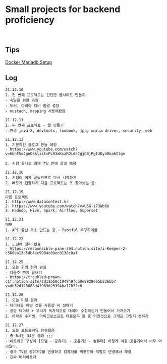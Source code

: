# Small projects for backend proficiency

<br/>

## Tips

[Docker Mariadb Setup](https://www.saichoiblog.com/mariadb_on_mac/)

## Log

    21.12.10
    1. 첫 번째 프로젝트는 간단한 웹사이트 만들기
    - 숙달을 위한 과정
    - 도커, 마리아 디비 환경 설정
    - mustach, mapping 사용해봤음

    21.12.11
    1. 두 번째 프로젝트 - 웹 만들기
    - 환경 java 8, devtools, lombook, jpa, maria driver, security, web

    21.12.13
    1. 기본적인 블로그 만들 예정
    - https://www.youtube.com/watch?v=6bhF5o4gAOs&list=PL93mKxaRDidECgjOBjPgI3Dyo8ka6Ilqm
    
    2. 시험 끝나고 최대 7일 안에 끝낼 예정

    21.12.16
    1. 시험이 이제 끝났으므로 다시 시작하기
    2. 빠르게 진행하기 다음 프로젝트는 또 찾아보는 중

    21.12.19
    다른 프로젝트
    1. http://www.datacontest.kr
    2. https://www.youtube.com/watch?v=U5G-i73Wb6U
    3. Hadoop, Hive, Spark, Airflow, Superset
    
    21.12.21
    메모
    1. API 통신 주소 만드는 중 - Restful 추구하게끔
    
    21.12.22
    1. 노션에 정리 완료
    - https://responsible-pine-394.notion.site/i-Keeper-2-c568ea13d5db4ec9904c09ec0138c0af
    
    21.12.25
    1. 오늘 회의 정리 완료
    - 다음주 까지 끝내기
    - https://troubled-prawn-c1f.notion.site/3d11bb0c194849fdb9e9828665b236bb?v=db32d173688d4f969d25394ba17072c6
    
    21.12.26
    1. 오늘 미팅 결과
    - 데이터를 어떤 것을 사용할 지 정하기
    - 공공 데이터 + 우리가 독자적으로 데이터 수집하는거 만들어서 가져오기
    2. 아파치 수퍼셋, 마이크로소프트 태블로우 둘 중 어떤것으로 그래프 그릴지 정하기
    
    21.12.27
    1. 오늘 포트포워딩 진행했음
    - 총 6시간 34분 경과 ;;;
    - 네트워크 구성이 [모뎀 - 공유기1 - 공유기2 - 컴퓨터] 이렇게 이중 공유기여서 너무 어려웠다.
    - 결국 TV랑 공유기2를 연결하고 컴퓨터를 벽포트와 직렬로 연결해서 해결
    - 진짜 머리아프다
